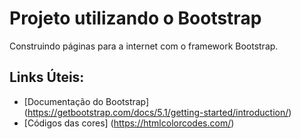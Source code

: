 # Projeto utilizando o Bootstrap
Construindo páginas para a internet com o framework Bootstrap.

## Links Úteis:
 - [Documentação do Bootstrap] (https://getbootstrap.com/docs/5.1/getting-started/introduction/)
 - [Códigos das cores] (https://htmlcolorcodes.com/)